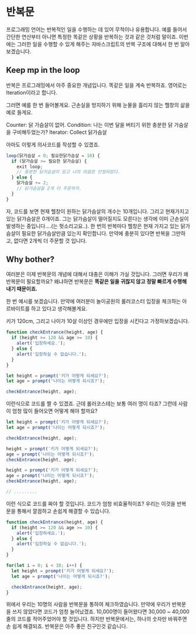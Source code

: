 # 반복문

<!-- 
- Keep me in the loop
- Why bother?
- The Standard For loop
- Exiting Loop with Break
- Skipping with continue
- while and do...while
- Example
-->

프로그래밍 언어는 반복적인 일을 수행하는 데 있어 무척이나 유용합니다. 예를 들어서 간단한 연산부터 아니면 특정한 똑같은 상황을 반복하는 것과 같은 것처럼 말이죠. 이번에는 그러한 일을 수행할 수 있게 해주는 자바스크립트의 반복 구조에 대해서 한 번 알아보겠습니다. 

## Keep mp in the loop

반복은 프로그래밍에서 아주 중요한 개념입니다. 똑같은 일을 계속 반복하죠. 영어로는 Iteration이라고 합니다. 

그러면 예를 한 번 들어볼게요. 근손실을 방지하기 위해 눈물을 흘리지 않는 헬창의 삶을 예로 들게요.

<!-- 헬창 반복문 그림 넣기 -->

Counter: 닭 가슴살이 없어.
Condition: 나는 이번 달을 버티기 위한 충분한 닭 가슴살을 구비해두었는가?
Iterator: Collect 닭가슴살

<!-- Counter, Condition, Iterator에 대한 설명넣기 -->

아마도 이렇게 의사코드를 작성할 수 있겠죠.

```javascript
loop(닭가슴살 = 0; 필요한닭가슴살 = 10) {
  if (닭가슴살 >= 필요한 닭가슴살) {
    exit loop;
    // 충분한 닭가슴살이 있고 나의 마음은 안정되었다.
  } else {
    닭가슴살 += 2;
    // 닭가슴살을 2개 더 주문하자.
  }
}
```

자, 코드를 보면 현재 헬창이 원하는 닭가슴살의 개수는 10개입니다. 그리고 현재가지고 있는 닭가슴살은 0개이죠. 그는 닭가슴살이 떨어질지도 모른다는 생각에 이미 근손실이 발생하는 중입니다....(는 헛소리고요..). 한 번의 반복마다 헬창은 현재 가지고 있는 닭가슴살이 필요한 닭가슴살만큼 있는지 확인합니다. 만약에 충분히 있다면 반복을 그만하고, 없다면 2개씩 더 주문할 것 입니다.

## Why bother?

여러분은 이제 반복문의 개념에 대해서 대충은 이해가 가실 것입니다. 그러면 우리가 왜 반복문이 필요할까요? 왜냐하면 반복문은 **똑같은 일을 귀찮지 않고 정말 빠르게 수행해내기 때문이죠.**

한 번 예시를 보겠습니다. 만약에 여러분이 놀이공원의 롤러코스터 입장을 체크하는 아르바이트를 하고 있다고 생각해볼게요.

키가 120cm, 그리고 나이가 10살 이상인 경우에만 입장을 시킨다고 가정하보겠습니다.

```javascript
function checkEntrance(height, age) {
  if (height >= 120 && age >= 10) {
    alert('입장하세요.');
  } else {
    alert('입장하실 수 없습니다.');
  } 
}

let height = prompt('키가 어떻게 되세요?');
let age = prompt('나이는 어떻게 되시죠?');

checkEntrance(height, age);
```

이런식으로 코드를 짤 수 있겠죠. 근데 롤러코스테는 보통 여러 명이 타죠? 그런데 사람이 엄청 많이 들어오면 어떻게 해야 할까요? 

```javascript
let height = prompt('키가 어떻게 되세요?');
let age = prompt('나이는 어떻게 되시죠?');

checkEntrance(height, age);

height = prompt('키가 어떻게 되세요?');
age = prompt('나이는 어떻게 되시죠?');
checkEntrance(height, age);

height = prompt('키가 어떻게 되세요?');
age = prompt('나이는 어떻게 되시죠?');
checkEntrance(height, age);

// .........
```

이런 식으로 코드를 짜야 할 것입니다. 코드가 엄청 비효율적이죠? 우리는 이것을 반복문을 통해서 깔끔하고 손쉽게 해결할 수 있습니다.

```javascript
function checkEntrance(height, age) {
  if (height >= 120 && age >= 10) {
    alert('입장하세요.');
  } else {
    alert('입장하실 수 없습니다.');
  } 
}

for(let i = 0; i < 10; i++) {
  let height = prompt('키가 어떻게 되세요?');
  let age = prompt('나이는 어떻게 되시죠?');

  checkEntrance(height, age);
}
```

위에서 우리는 10명의 사람을 반복문을 통하여 체크하였습니다. 만약에 우리가 반복문을 쓰지 않았다면 코드가 엄청 늘어났겠죠. 10,000명이 들어왔다면 30,000 ~ 40,000 줄의 코드를 적어주었어야 할 것입니다. 하지만 반복문에서는, 하나의 숫자만 바꿔주면 손 쉽게 해결되죠. 반복문은 아주 좋은 친구인것 같습니다.







